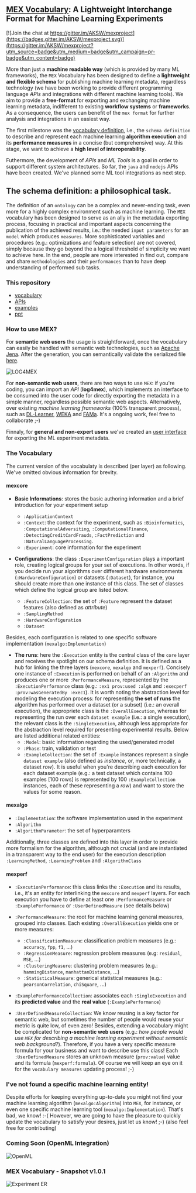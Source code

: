 ## [MEX Vocabulary](http://mex.aksw.org/): A Lightweight Interchange Format for Machine Learning Experiments

[![Join the chat at https://gitter.im/AKSW/mexproject](https://badges.gitter.im/AKSW/mexproject.svg)](https://gitter.im/AKSW/mexproject?utm_source=badge&utm_medium=badge&utm_campaign=pr-badge&utm_content=badge)

More than just a **machine readable way** (which is provided by many ML frameworks), the `MEX` Vocabulary has been designed to define a **lightweight and flexible schema** for publishing machine learning metadata, regardless technology (we have been working to provide different programming language *APIs* and integrations with different machine learning tools). We aim to provide a **free-format** for exporting and exchanging machine learning metadata, indifferent to existing **workflow systems** or **frameworks**. As a consequence, the users can benefit of the `mex format` for further analysis and integrations in an easiest way.

The first milestone was the [vocabulary definition](http://www.w3.org/standards/semanticweb/ontology), i.e., the `schema definition` to describe and represent each machine learning **algorithm execution** and its **performance measures** in a concise (but comprehensive) way. At this stage, we want to achieve a **high level of interoperability**.

Futhermore, the development of *APIs* and *ML Tools* is a goal in order to support different system architectures. So far, the `java` and `nodejs` APIs have been created. We've planned some ML tool integrations as next step. 

## The schema definition: a philosophical task.

The definition of an `ontology` can be a complex and never-ending task, even more for a highly complex environment such as machine learning. The `MEX` vocabulary has been designed to serve as an ally in the metadata exporting process, focusing in practical and important aspects concerning the publication of the achieved results, i.e.: the needed `input parameters` for an `model` which produces `measures`. More sophisticated variables and procedures (e.g.: optimizations and feature selection) are not covered, simply because they go beyond the a logical threshold of simplicity we want to achieve here. In the end, people are more interested in find out, compare and share `methodologies` and their `performances` than to have deep understanding of performed sub tasks. 

### This repository
  * [vocabulary](https://github.com/dnes85/mexproject/tree/master/ontology)
  * [APIs](https://github.com/dnes85/mexproject/tree/master/algorithm)
  * [examples](https://github.com/dnes85/mexproject/tree/master/proof)
  * [ppt](https://github.com/dnes85/mexproject/tree/master/ppt)

### How to use MEX?

For **semantic web users** the usage is straightforward, once the vocabulary can easily be handled with semantic web technologies, such as [Apache Jena](https://jena.apache.org/). After the generation, you can semantically validate the serialized file [here](http://mex.aksw.org/). 

![LOG4MEX](http://dne5.com/mex/diagram/log4mex-small.png)

For **non-semantic web users**, there are two ways to use `MEX`: if you're coding, you can import an *API* (**log4mex**), which implements an interface to be consumed into the user code for directly exporting the metadata in a simple manner, regardless possible semantic web aspects. Alternatively, over existing *machine learning frameworks* (100% transparent process), such as [DL-Learner](http://dl-learner.org/), [WEKA](http://www.cs.waikato.ac.nz/ml/weka/) and [FAMa](https://github.com/duartejulio/fama). It's a ongoing work, feel free to collaborate ;-)

Finnaly, for **general and non-expert users** we've created an [user interface](http://mex.aksw.org/) for exporting the ML experiment metadata.

### The Vocabulary

The current version of the vocabulaty is described (per layer) as following. We've omitted obvious information for brevity.

#### mexcore
* **Basic Informations**: stores the basic authoring information and a brief introduction for your experiment setup
  * `:ApplicationContext`
  * `:Context`: the context for the experiment, such as `:Bioinformatics`, `:ComputationalAdversiting`, `:ComputationalFinance`, `:DetectingCreditCardFrauds`, `:FactPrediction` and `:NaturalLanguageProcessing`.
  * `:Experiment`: core information for the experiment

* **Configurations**: the class `:ExperimentConfiguration` plays a important role, creating logical groups for your set of executions. In other words, if you decide run your algorithms over different hardware environments (`:HardwareConfiguration`) or datasets (`:Dataset`), for instance, you should create more than one instance of this class. The set of classes which define the logical group are listed below. 
  * `:FeatureCollection`: the set of `:Feature` represent the dataset features (also defined as *attribute*)
  * `:SamplingMethod`
  * `:HardwareConfiguration`
  * `:Dataset`
  
Besides, each configuration is related to one specific software implementation (`mexalgo:Implementation`)

* **The runs**: here the `:Execution` entity is the central class of the `core` layer and receives the spotlight on our schema definition. It is defined as a hub for linking the three layers (`mexcore`, `mexalgo` and `mexperf`). Concisely one instance of `:Execution` is performed on behalf of an `:Algorithm` and produces one or more `:PerformanceMeasure`, represented by the `:ExecutionPerformance` class (e.g.: `:ex1 prov:used :algA` and `:execperf :prov:wasGeneratedBy :exec1`). It is worth noting the abstraction level for modeling the execution process: for representing **the set of runs** the algorithm has performed over a dataset (or a subset) (i.e.: an overall execution), the appropriete class is the `:OverallExecution`, whereas for representing the run over each `dataset example` (i.e.: a single execution), the relevant class is the `:SingleExecution`, although less appropriate for the abstraction level required for presenting experimental results.
Below are listed additional related entities: 
  * `:Model`: basic information regarding the used/generated model
  * `:Phase`: train, validation or test
  * `:ExampleCollection`: the set of `:Example` instances represent a single `dataset example` (also defined as *instance*, or, more technically, a dataset *row*). It is useful when you're describing each execution for each dataset example (e.g.: a test dataset which contains 100 examples [100 rows] is represented by 100 `:ExampleCollection` instances, each of these representing a *row*) and want to store the values for some reason.

#### mexalgo
* `:Implementation`: the software implementation used in the experiment
* `:Algorithm`
* `:AlgorithmParameter`: the set of hyperparamters

Additionally, three classes are defined into this layer in order to provide more formalism for the algorithm, although not crucial (and are instantiated in a transparent way to the end user) for the execution description `:LearningMethod`, `:LearningProblem` and `:AlgorithmClass` 

#### mexperf
* `:ExecutionPerformance`: this class links the `:Execution` and its results, i.e., it's an entity for interlinking the `mexcore` and `mexperf` layers. For each execution you have to define at least one `:PerformanceMeasure` or `:ExamplePerformance` or `:UserDefinedMeasure` (see details below)

* `:PerformanceMeasure`: the root for machine learning general measures, grouped into classes. Each existing `:OverallExecution` yields one or more measures:
  * `:ClassificationMeasure`: classification problem measures (e.g.: `accuracy`, `fpp`, `f1`, ...)
  * `:RegressionMeasure`: regression problem measures (e.g: `residual`, `MSE`, ...)
  * `:ClusteringMeasure`: clustering problem measures (e.g.: `hammingDistance`, `manhattanDistance`, ...)
  * `:StatisticalMeasure`: generical statistical measures (e.g.: `pearsonCorrelation`, `chiSquare`, ...)

* `:ExamplePerformanceCollection`: associates each `:SingleExecution` and its **predicted value** and the **real value** (`:ExamplePerformance`) 

* `:UserDefinedMeasureCollection`: We know reusing is a key factor for semantic web, but sometimes the number of people would reuse your metric is quite low, of even zero! Besides, extending a vocabulary might be complicated for **non-semantic web users** (e.g.: *how people would use `MEX` for describing a machine learning experiment without semantic web background?*). 
Therefore, if you have a very specific measure formula for your business and want to describe use this class! Each `:UserDefinedMeasure` stores an unknown measure (`prov:value`) value and its formula (`mexperf:formula`). 
Of course we will keep an eye on it for the `vocabulary measures` updating process! ;-)

### I've not found a specific machine learning entity!
Despite efforts for keeping everything up-to-date you might not find your machine learning algorithm (`mexalgo:Algorithm`) into `MEX`, for instance, or even one specific machine learning tool (`mexalgo:Implementation`). That's bad, we know! :-( However, we are going to have the pleasure to quickly update the vocabulary to satisfy your desires, just let us know! ;-)
(also feel free for contributing)

### Coming Soon (OpenML Integration)
![OpenML](http://dne5.com/mex/diagram/openML.png)

### MEX Vocabulary - Snapshot v1.0.1
![Experiment ER](http://dne5.com/mex/diagram/mex-1.0.1.png)

